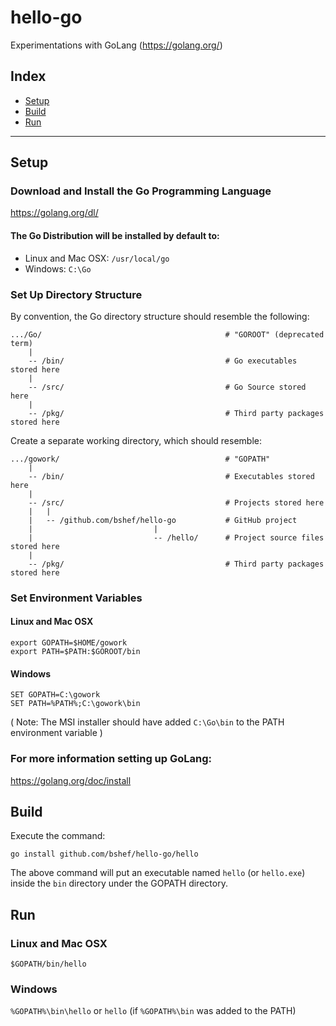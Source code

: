 # hello-go
Experimentations with GoLang (https://golang.org/)

## Index
- [Setup](#setup)
- [Build](#build)
- [Run](#run)

---

## Setup
### Download and Install the Go Programming Language
https://golang.org/dl/

#### The Go Distribution will be installed by default to:
- Linux and Mac OSX: `/usr/local/go`
- Windows: `C:\Go`

### Set Up Directory Structure
By convention, the Go directory structure should resemble the following:
```
.../Go/                                         # "GOROOT" (deprecated term)
    |
    -- /bin/                                    # Go executables stored here
    |
    -- /src/                                    # Go Source stored here
    |
    -- /pkg/                                    # Third party packages stored here
```

Create a separate working directory, which should resemble:
```
.../gowork/                                     # "GOPATH"
    |
    -- /bin/                                    # Executables stored here
    |
    -- /src/                                    # Projects stored here
    |   |
    |   -- /github.com/bshef/hello-go           # GitHub project
    |                           |
    |                           -- /hello/      # Project source files stored here
    |
    -- /pkg/                                    # Third party packages stored here
```

### Set Environment Variables
#### Linux and Mac OSX
```
export GOPATH=$HOME/gowork
export PATH=$PATH:$GOROOT/bin
```
#### Windows
```
SET GOPATH=C:\gowork
SET PATH=%PATH%;C:\gowork\bin
```
( Note: The MSI installer should have added `C:\Go\bin` to the PATH environment variable )

### For more information setting up GoLang:
https://golang.org/doc/install

## Build
Execute the command:
```
go install github.com/bshef/hello-go/hello
```
The above command will put an executable named `hello` (or `hello.exe`) inside
the `bin` directory under the GOPATH directory.

## Run
### Linux and Mac OSX
`$GOPATH/bin/hello`
### Windows
`%GOPATH%\bin\hello` or `hello` (if `%GOPATH%\bin` was added to the PATH)
